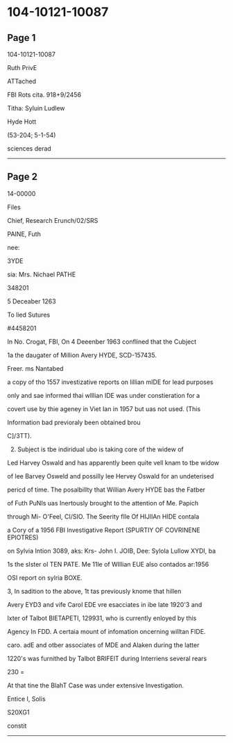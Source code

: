 # 104-10121-10087

## Page 1

104-10121-10087

Ruth PrivE

ATTached

FBI Rots cita. 918+9/2456

Titha: Syluin Ludlew

Hyde Hott

(53-204; 5-1-54)

sciences derad

---

## Page 2

14-00000

Files

Chief, Research Erunch/02/SRS

PAINE, Futh

nee:

3YDE

sia: Mrs. Nichael PATHE

348201

5 Deceaber 1263

To lied Sutures

#4458201

In No. Crogat, FBI, On 4 Deeenber 1963 conflined that the Cubject

1a the daugater of Million Avery HYDE, SCD-157435.

Freer. ms Nantabed

a copy of tho 1557 investizative reports on lillian mIDE for lead purposes

only and sae informed thai wIllian IDE was under constieration for a

covert use by thie ageney in Viet Ian in 1957 but uas not used. (This

Information bad previoraly been obtained brou

C]/3TT).

2. Subject is tbe indiridual ubo is taking core of the widew of

Led Harvey Oswald and has apparently been quite vell knam to tbe widow

of lee Barvey Osweld and possilly lee Hervey Oswald for an undeterised

pericd of time. The posalbillty that Willian Avery HYDE bas the Fatber

of Futh PuNIs uas Inertously brought to the attention of Me. Papich

through Mi- O'Feel, CI/SIO. The Seerity fIle Of HIJlIAn HIDE contala

a Cory of a 1956 FBI Investigative Report (SPURTIY OF COVRINENE EPIOTRES)

on Sylvia Intion 3089, aks: Krs- John I. JOIB, Dee: Sylola Lullow XYDI, ba

1s the sIster ol TEN PATE. Me 11le of WIllian EUE also contados ar:1956

OSI report on sylria BOXE.

3, In sadition to the above, 1t tas previously knome that hillen

Avery EYD3 and vife Carol EDE vre esacciates in ibe late 1920'3 and

Ixter of Talbot BIETAPETI, 129931, who is currently enloyed by this

Agency In FDD. A certaia mount of infomation oncerning willtan FIDE.

caro. adE and otber associates of MDE and Alaken during the latter

1220's was furnithed by Talbot BRIFElT during Interriens several rears

230 =

At that tine the BlahT Case was under extensive Investigation.

Entice I, Solis

S20XG1

constit

---

